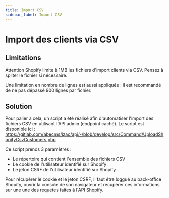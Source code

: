 ```yaml
---
title: Import CSV
sidebar_label: Import CSV
---
```


# Import des clients via CSV

## Limitations
Attention Shopify limite à 1MB les fichiers d'import clients via CSV. Pensez à spliter le fichier si nécessaire.

Une limitation en nombre de lignes est aussi appliquée : il est recommandé de ne pas dépassé 900 lignes par fichier.

## Solution
Pour palier à cela, un script a été réalisé afin d'automatiser l'import des fichiers CSV en utilisant l'API admin (endpoint caché).
Le script est disponible ici : https://gitlab.com/abecms/izac/api/-/blob/develop/src/Command/UploadShopifyCsvCustomers.php

Ce script prends 3 paramètres :
 * Le répertoire qui contient l'ensemble des fichiers CSV
 * Le cookie de l'utilisateur identifié sur Shopify
 * Le jeton CSRF de l'utilisateur identifié sur Shopify
 
Pour récupérer le cookie et le jeton CSRF, il faut être loggué au back-office Shopify, ouvrir
la console de son navigateur et récupérer ces informations sur une une des requetes faites à l'API Shopify.

